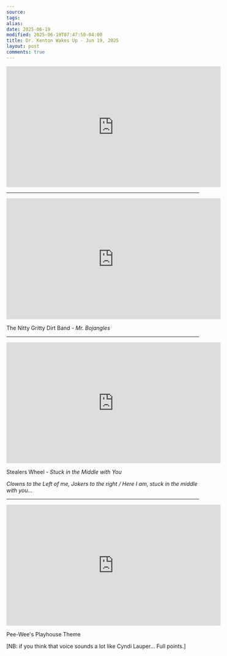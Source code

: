 ```yaml
---
source:
tags:
alias:
date: 2025-06-19
modified: 2025-06-19T07:47:50-04:00
title: Dr. Kenton Wakes Up - Jun 19, 2025
layout: post
comments: true
---
```


  

<iframe width="560" height="315" src="https://www.youtube.com/embed/nsV6cV1Jsbw" title="YouTube video player" frameborder="0" allow="accelerometer; autoplay; clipboard-write; encrypted-media; gyroscope; picture-in-picture; web-share" allowfullscreen></iframe>

---

<iframe width="560" height="315" src="https://www.youtube.com/embed/KKm_EgDI_-E?si=KBXSC2h05aZWrR6r" title="YouTube video player" frameborder="0" allow="accelerometer; autoplay; clipboard-write; encrypted-media; gyroscope; picture-in-picture; web-share" referrerpolicy="strict-origin-when-cross-origin" allowfullscreen></iframe>

The Nitty Gritty Dirt Band - *Mr. Bojangles*

---

<iframe width="560" height="315" src="https://www.youtube.com/embed/ln7Vn_WKkWU?si=W-TPrQVhER1pnWrP" title="YouTube video player" frameborder="0" allow="accelerometer; autoplay; clipboard-write; encrypted-media; gyroscope; picture-in-picture; web-share" referrerpolicy="strict-origin-when-cross-origin" allowfullscreen></iframe>

Stealers Wheel - *Stuck in the Middle with You*

*Clowns to the Left of me, Jokers to the right / Here I am, stuck in the middle with you...*

---

<iframe width="560" height="315" src="https://www.youtube.com/embed/dUWy21bPGh4?si=BUF_Jwx2MJIqPcdv" title="YouTube video player" frameborder="0" allow="accelerometer; autoplay; clipboard-write; encrypted-media; gyroscope; picture-in-picture; web-share" referrerpolicy="strict-origin-when-cross-origin" allowfullscreen></iframe>

Pee-Wee's Playhouse Theme 

[NB: if you think that voice sounds a lot like Cyndi Lauper... Full points.]

